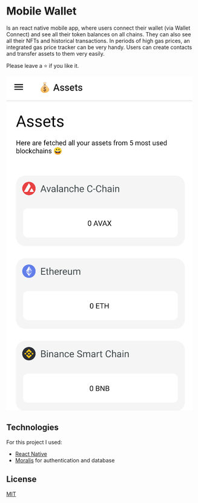 # Mobile Wallet
Is an react native mobile app, where users connect their wallet (via Wallet Connect) and see all their token balances on all chains. They can also see all their NFTs and historical transactions. In periods of high gas prices, an integrated gas price tracker can be very handy. Users can create contacts and transfer assets to them very easily.

Please leave a ⭐ if you like it.

![App Preview](./app-preview.png)

## Technologies
For this project I used:
- [React Native](https://reactnative.dev/)
- [Moralis](https://moralis.io/) for authentication and database

## License
[MIT](https://choosealicense.com/licenses/mit/)